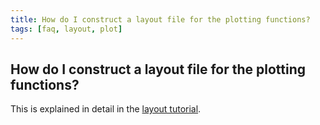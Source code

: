 ```yaml
---
title: How do I construct a layout file for the plotting functions?
tags: [faq, layout, plot]
---
```


##  How do I construct a layout file for the plotting functions?

This is explained in detail in the [layout tutorial](/tutorial/layout).
